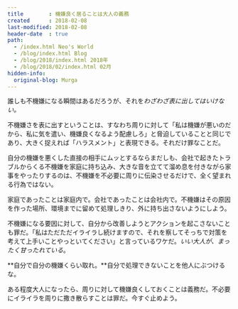 ```yaml
---
title        : 機嫌良く居ることは大人の義務
created      : 2018-02-08
last-modified: 2018-02-08
header-date  : true
path:
  - /index.html Neo's World
  - /blog/index.html Blog
  - /blog/2018/index.html 2018年
  - /blog/2018/02/index.html 02月
hidden-info:
  original-blog: Murga
---
```


誰しも不機嫌になる瞬間はあるだろうが、それを*わざわざ表に出してはいけない。*

不機嫌さを表に出すということは、すなわち周りに対して「私は機嫌が悪いのだから、私に気を遣い、機嫌良くなるよう配慮しろ」と脅迫していることと同じであり、大きく捉えれば「ハラスメント」と表現できる。それだけ罪なことだ。

自分の機嫌を悪くした直接の相手にムッとするならまだしも、会社で起きたトラブルからくる不機嫌を家庭に持ち込み、大きな音を立てて溜め息を付きながら家事をやったりするのは、不機嫌を不必要に周りに伝染させるだけで、全く望まれる行為ではない。

家庭であったことは家庭内で。会社であったことは会社内で。不機嫌はその原因を作った場所、環境までに留めて処理しきり、外に持ち出さないようにしよう。

不機嫌になる要因に対して、自分から改善しようとアクションを起こさないことも罪だ。「私はただただイライラし続けますので、それを察してそっちで対策を考えて上手いことやっといてください」と言っているワケだ。*いい大人が、まったく甘ったれている*。

**自分で自分の機嫌くらい取れ。**自分で処理できないことを他人にぶつけるな。

ある程度大人になったら、周りに対して機嫌良くしておくことは義務だ。不必要にイライラを周りに撒き散らすことは罪だ。今すぐ止めよう。

